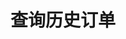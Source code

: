 ---
title: 查询历史订单
position_number: 1.1
type: get
description: /v1/order/list-history
parameters:
    -
        name: symbol
        type: string
        mandatory: false
        default: N/A
        description: 交易对
        ranges:
    -
        name: direction
        type: string
        mandatory: false
        default: NEXT
        description: "方向（PREV:上一页；NEXT:下一页）\t"
        ranges: PREV;NEXT
    -
        name: id
        type: integer
        mandatory: false
        default: N/A
        description: id
        ranges:
    -
        name: limit
        type: integer
        mandatory: false
        default: 10
        description: "条数\t"
        ranges:
    -
        name: startTime
        type: integer
        mandatory: false
        default:
        description: 起始时间
        ranges:
    -
        name: endTime
        type: integer
        mandatory: false
        default:
        description: 结束时间
        ranges:
left_code_blocks:
  - code_block: "public void getMarketConfig() {\r\n\tString text = HttpUtil.get(URL + \"/data/api/v1/getMarketConfig\");\r\n\tSystem.out.println(text);\r\n}"
    title: Java
    language: java
right_code_blocks:
  - code_block: |-
      {
        "error": {
          "code": "",
          "msg": ""
        },
        "msgInfo": "",
        "result": {
          "hasNext": false, //是否有下一页
          "hasPrev": false, //是否有上一页
          "items": [ //数据列表
            {
              "avgPrice": 0, //成交均价
              "closePosition": false, //是否条件全平仓
              "closeProfit": 0, //平仓盈亏
              "createdTime": 0, //创建时间
              "executedQty": 0, //已成交数量（张）
              "forceClose": false, //是否是全平订单
              "marginFrozen": 0, //占用保证金
              "orderId": 0, //订单id
              "orderSide": "", //买卖方向
              "orderType": "", //订单类型
              "origQty": 0, //数量（张）
              "positionSide": "", //持仓方向
              "price": 0, //委托价格
              "sourceId": 0, //条件触发id
              "state": "", //订单状态 NEW：新建订单（未成交）；PARTIALLY_FILLED：部分成交；PARTIALLY_CANCELED：部分撤销；FILLED：全部成交；CANCELED：已撤销；REJECTED：下单失败；EXPIRED：已过期
              "symbol": "", //交易对
              "timeInForce": "", //有效类型
              "triggerProfitPrice": 0, //止盈触发价
              "triggerStopPrice": 0 //止损触发价
            }
          ]
        },
        "returnCode": 0
      }
    title: Response
    language: json
---
